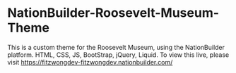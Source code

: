 # NationBuilder-Roosevelt-Museum-Theme
This is a custom theme for the Roosevelt Museum, using the NationBuilder platform.  HTML, CSS, JS, BootStrap, jQuery, Liquid.
To view this live, please visit https://fitzwongdev-fitzwongdev.nationbuilder.com/
